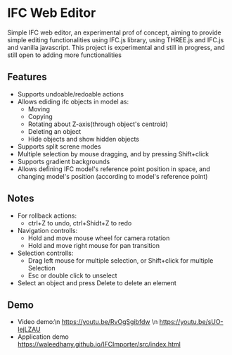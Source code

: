
# IFC Web Editor

Simple IFC web editor, an experimental prof of concept,
aiming to provide simple editing functionalities using IFC.js library, using THREE.js and IFC.js and vanilla javascript.
This project is experimental and still in progress, and still open to adding more functionalities


## Features

- Supports undoable/redoable actions
- Allows ediding ifc objects in model as: 
    - Moving 
    - Copying
    - Rotating about Z-axis(through object's centroid)
    - Deleting an object
    - Hide objects and show hidden objects
- Supports split screne modes
- Multiple selection by mouse dragging, and by pressing Shift+click  
- Supports gradient backgrounds
- Allows defining IFC model's reference point position in space, and changing model's position (according to model's reference point) 
## Notes

- For rollback actions:
    - ctrl+Z to undo, ctrl+Shidt+Z to redo
- Navigation controlls:
    - Hold and move mouse wheel for camera rotation
    - Hold and move right mouse for pan transition
- Selection controlls:
    - Drag left mouse for multiple selection, or Shift+click for multiple Selection
    - Esc or double click to unselect
- Select an object and press Delete to delete an element


## Demo
- Video demo:\n
https://youtu.be/RvOgSgibfdw \n
https://youtu.be/sUO-lejLZAU
- Application demo
https://waleedhany.github.io/IFCImporter/src/index.html

